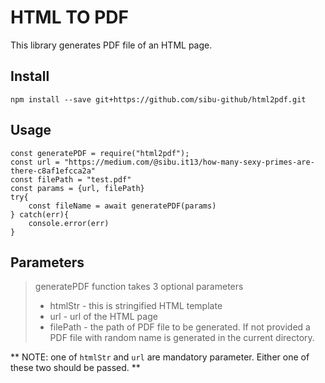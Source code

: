 # HTML TO PDF

This library generates PDF file of an HTML page.

## Install

```
npm install --save git+https://github.com/sibu-github/html2pdf.git
```

## Usage

```
const generatePDF = require("html2pdf");
const url = "https://medium.com/@sibu.it13/how-many-sexy-primes-are-there-c8af1efcca2a"
const filePath = "test.pdf"
const params = {url, filePath}
try{
    const fileName = await generatePDF(params)
} catch(err){
    console.error(err)
}
```

## Parameters

> generatePDF function takes 3 optional parameters
>
> - htmlStr - this is stringified HTML template
> - url - url of the HTML page
> - filePath - the path of PDF file to be generated. If not provided a PDF file with random name is generated in the current directory.

** NOTE: one of `htmlStr` and `url` are mandatory parameter. Either one of these two should be passed. **
